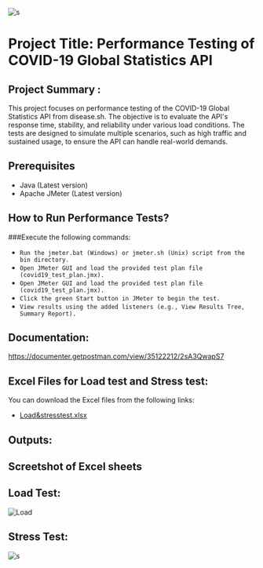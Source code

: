 ![s](https://github.com/ShuhanaRiya09/Random-Covid-19-API-Performance-Test/assets/108625095/86535cf9-ce00-4f25-ba86-67b60f78140d)
# Project Title: Performance Testing of COVID-19 Global Statistics API

## Project Summary : 
This project focuses on performance testing of the COVID-19 Global Statistics API from disease.sh. The objective is to evaluate the API's response time, stability, and reliability under various load conditions. The tests are designed to simulate multiple scenarios, such as high traffic and sustained usage, to ensure the API can handle real-world demands.

## Prerequisites
- Java (Latest version)
- Apache JMeter (Latest version)

## How to Run Performance Tests?
###Execute the following commands:
- ```Run the jmeter.bat (Windows) or jmeter.sh (Unix) script from the bin directory. ```
- ```Open JMeter GUI and load the provided test plan file (covid19_test_plan.jmx).```
- ```Open JMeter GUI and load the provided test plan file (covid19_test_plan.jmx).```
- ```Click the green Start button in JMeter to begin the test.``` 
- ```View results using the added listeners (e.g., View Results Tree, Summary Report).```



## Documentation:
https://documenter.getpostman.com/view/35122212/2sA3QwapS7

## Excel Files for Load test and Stress test:
You can download the Excel files from the following links:
- [Load&stresstest.xlsx](https://docs.google.com/spreadsheets/d/1NQoul8f9fX15vutBTHN46yBVwDtDyF7A/edit?usp=sharing&ouid=106900521374584856661&rtpof=true&sd=true)

## Outputs:
## Screetshot of Excel sheets
## Load Test:
![Load](https://github.com/ShuhanaRiya09/Random-Covid-19-API-Performance-Test/assets/108625095/2e171cf0-e342-4fcc-bda0-6c8d3fa314c2)
## Stress Test:
![s](https://github.com/ShuhanaRiya09/Random-Covid-19-API-Performance-Test/assets/108625095/c5903eb9-7c26-42a1-baf4-d2cb342af1db)



